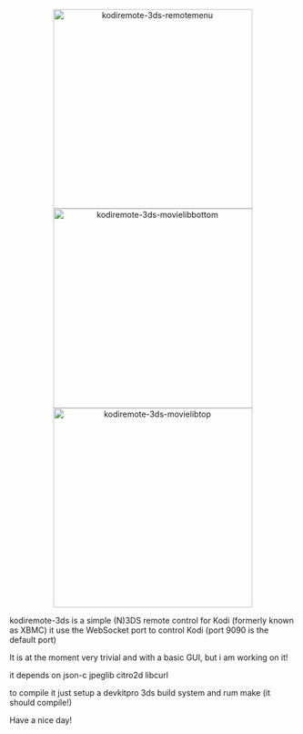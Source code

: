 <p align="center"><img src="https://i.imgur.com/zfCJmJf.png" width="350" title="kodiremote-3ds-remotemenu">
<img src="https://i.imgur.com/yXouFqf.png" width="350" title="kodiremote-3ds-movielibbottom">
<img src="https://i.imgur.com/kL1htX9.png" width="350" title="kodiremote-3ds-movielibtop"></p>


kodiremote-3ds is a simple (N)3DS remote control for Kodi (formerly known as XBMC)
it use the WebSocket port to control Kodi (port 9090 is the default port)

It is at the moment very trivial and with a basic GUI, but i am working on it!

it depends on json-c jpeglib citro2d libcurl

to compile it just setup a devkitpro 3ds build system and rum make (it should compile!)

Have a nice day!
